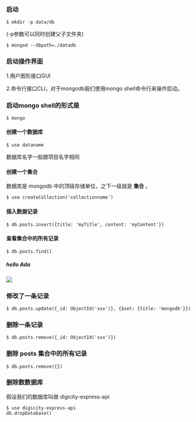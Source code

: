 ### 启动

```
$ mkdir -p data/db

```

(-p参数可以同时创建父子文件夹)

```
$ mongod --dbpath=./datadb

```
### 启动操作界面

1.用户图形接口GUI

2.命令行接口CLI，对于mongodb我们使用mongo shell命令行来操作启动。

### 启动mongo shell的形式是

```
$ mongo

```
#### 创建一个数据库

```
$ use dataname

```
数据库名字一般跟项目名字相同

#### 创建一个集合
数据库是 mongodb 中的顶级存储单位，之下一级就是 **集合** 。

```
$ use createCollection('collectionname')

```

#### 插入数据记录

```
$ db.posts.insert({title: 'myTitle', content: 'myContent'})

```
#### 查看集合中的所有记录

```
$ db.posts.find()

```
##### hello Ada

![](https://github.com/happypeter/digicity-express-api/blob/master/doc/img/001-ada.png?raw=true)

### 修改了一条记录

```
$ db.posts.update({_id: ObjectId('xxx')}, {$set: {title: 'mongodb'}})

```

### 删除一条记录

```
$ db.posts.remove({_id: ObjectId('xxx')})

```
### 删除 posts 集合中的所有记录

```
$ db.posts.remove({})

```

### 删除数数据库
假设我们的数据库叫做 digicity-express-api

```
$ use digicity-express-api
db.dropDatabase()

```
